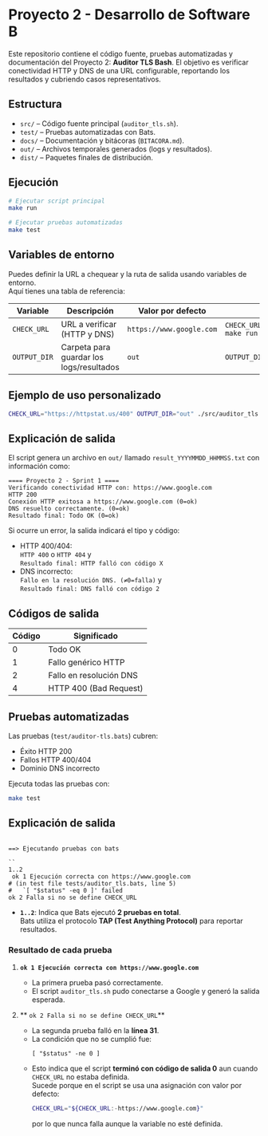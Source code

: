 # Proyecto 2 - Desarrollo de Software B

Este repositorio contiene el código fuente, pruebas automatizadas y documentación del Proyecto 2: **Auditor TLS Bash**. 
El objetivo es verificar conectividad HTTP y DNS de una URL configurable, reportando los resultados y cubriendo casos representativos.

## Estructura

- `src/`   – Código fuente principal (`auditor_tls.sh`).
- `test/`  – Pruebas automatizadas con Bats.
- `docs/`  – Documentación y bitácoras (`BITACORA.md`).
- `out/`   – Archivos temporales generados (logs y resultados).
- `dist/`  – Paquetes finales de distribución.

## Ejecución

```bash
# Ejecutar script principal
make run

# Ejecutar pruebas automatizadas
make test
```

## Variables de entorno

Puedes definir la URL a chequear y la ruta de salida usando variables de entorno.  
Aquí tienes una tabla de referencia:

| Variable      | Descripción                                    | Valor por defecto            | Ejemplo de uso                      |
|---------------|------------------------------------------------|------------------------------|-------------------------------------|
| `CHECK_URL`   | URL a verificar (HTTP y DNS)                   | `https://www.google.com`     | `CHECK_URL="https://httpstat.us/400" make run` |
| `OUTPUT_DIR`  | Carpeta para guardar los logs/resultados       | `out`                        | `OUTPUT_DIR="out" make run`         |

## Ejemplo de uso personalizado

```bash
CHECK_URL="https://httpstat.us/400" OUTPUT_DIR="out" ./src/auditor_tls.sh
```

## Explicación de salida

El script genera un archivo en `out/` llamado `result_YYYYMMDD_HHMMSS.txt` con información como:

```
==== Proyecto 2 - Sprint 1 ====
Verificando conectividad HTTP con: https://www.google.com
HTTP 200
Conexión HTTP exitosa a https://www.google.com (0=ok)
DNS resuelto correctamente. (0=ok)
Resultado final: Todo OK (0=ok)
```

Si ocurre un error, la salida indicará el tipo y código:

- HTTP 400/404:  
  ```HTTP 400``` o ```HTTP 404``` y  
  ```Resultado final: HTTP falló con código X```
- DNS incorrecto:  
  ```Fallo en la resolución DNS. (≠0=falla)``` y  
  ```Resultado final: DNS falló con código 2```

## Códigos de salida

| Código | Significado                |
|--------|---------------------------|
| 0      | Todo OK                   |
| 1      | Fallo genérico HTTP       |
| 2      | Fallo en resolución DNS   |
| 4      | HTTP 400 (Bad Request)    |

## Pruebas automatizadas

Las pruebas (`test/auditor-tls.bats`) cubren:

- Éxito HTTP 200
- Fallos HTTP 400/404
- Dominio DNS incorrecto

Ejecuta todas las pruebas con:

```bash
make test
```


## Explicación de salida



```

==> Ejecutando pruebas con bats

``
1..2
 ok 1 Ejecución correcta con https://www.google.com
# (in test file tests/auditor_tls.bats, line 5)
#   `[ "$status" -eq 0 ]' failed
ok 2 Falla si no se define CHECK_URL
```

* **`1..2`**: Indica que Bats ejecutó **2 pruebas en total**.  
  Bats utiliza el protocolo **TAP (Test Anything Protocol)** para reportar resultados.

### Resultado de cada prueba
1. **`ok 1 Ejecución correcta con https://www.google.com`** 
   -  La primera prueba pasó correctamente. 
   - El script `auditor_tls.sh` pudo conectarse a Google y generó la salida esperada.

2. ** `ok 2 Falla si no se define CHECK_URL`**  
   - La segunda prueba falló en la **línea 31**. 
   - La condición que no se cumplió fue:  
     ```
     [ "$status" -ne 0 ]
     ```
   - Esto indica que el script **terminó con código de salida 0** aun cuando `CHECK_URL` no estaba definida.  
     Sucede porque en el script se usa una asignación con valor por defecto:
     ```bash
     CHECK_URL="${CHECK_URL:-https://www.google.com}"
     ```
     por lo que nunca falla aunque la variable no esté definida.